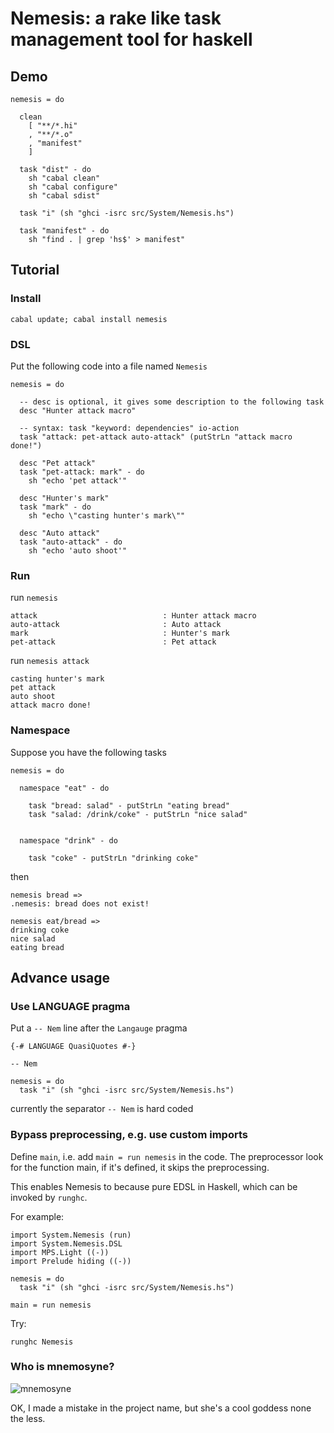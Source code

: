 Nemesis: a rake like task management tool for haskell
=====================================================

Demo
----
  
    nemesis = do

      clean
        [ "**/*.hi"
        , "**/*.o"
        , "manifest"
        ]
        
      task "dist" - do
        sh "cabal clean"
        sh "cabal configure"
        sh "cabal sdist"

      task "i" (sh "ghci -isrc src/System/Nemesis.hs")

      task "manifest" - do
        sh "find . | grep 'hs$' > manifest"

Tutorial
--------

### Install

    cabal update; cabal install nemesis

### DSL

Put the following code into a file named `Nemesis`

    nemesis = do
    
      -- desc is optional, it gives some description to the following task
      desc "Hunter attack macro"

      -- syntax: task "keyword: dependencies" io-action
      task "attack: pet-attack auto-attack" (putStrLn "attack macro done!")

      desc "Pet attack"
      task "pet-attack: mark" - do
        sh "echo 'pet attack'"

      desc "Hunter's mark"
      task "mark" - do
        sh "echo \"casting hunter's mark\""

      desc "Auto attack"
      task "auto-attack" - do
        sh "echo 'auto shoot'"

### Run

run `nemesis`

    attack                            : Hunter attack macro
    auto-attack                       : Auto attack
    mark                              : Hunter's mark
    pet-attack                        : Pet attack

run `nemesis attack`

    casting hunter's mark
    pet attack
    auto shoot
    attack macro done!


### Namespace

Suppose you have the following tasks
    
    nemesis = do
    
      namespace "eat" - do

        task "bread: salad" - putStrLn "eating bread"
        task "salad: /drink/coke" - putStrLn "nice salad"


      namespace "drink" - do

        task "coke" - putStrLn "drinking coke"

then

    nemesis bread =>
    .nemesis: bread does not exist!
    
    nemesis eat/bread =>
    drinking coke
    nice salad
    eating bread
    

Advance usage
-------------

### Use LANGUAGE pragma

Put a `-- Nem` line after the `Langauge` pragma

    {-# LANGUAGE QuasiQuotes #-}

    -- Nem

    nemesis = do
      task "i" (sh "ghci -isrc src/System/Nemesis.hs")

currently the separator `-- Nem` is hard coded

### Bypass preprocessing, e.g. use custom imports

Define `main`, i.e. add `main = run nemesis` in the code. The preprocessor look for the function main, if it's defined, it skips the preprocessing.

This enables Nemesis to because pure EDSL in Haskell, which can be invoked by `runghc`.

For example:

    import System.Nemesis (run)
    import System.Nemesis.DSL
    import MPS.Light ((-))
    import Prelude hiding ((-))
    
    nemesis = do
      task "i" (sh "ghci -isrc src/System/Nemesis.hs")
        
    main = run nemesis

Try:

    runghc Nemesis


### Who is mnemosyne?

![mnemosyne](http://github.com/nfjinjing/nemesis/raw/master/mnemosyne.jpg)

OK, I made a mistake in the project name, but she's a cool goddess none the less.